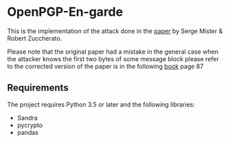 # OpenPGP-En-garde

This is the implementation of the attack done in the [paper](https://www.google.com/url?q=https://eprint.iacr.org/2005/033.pdf&sa=D&source=apps-viewer-frontend&ust=1687272087037043&usg=AOvVaw38aELof2Ja1qWcJcz144Jz&hl=en) by Serge Mister & Robert Zuccherato.

Please note that the original paper had a mistake in the general case when the attacker knows the first two bytes of some message block
please refer to the corrected version of the paper is in the following [book](https://link.springer.com/chapter/10.1007/11693383_4) page 87

## Requirements
The project requires Python 3.5 or later and the following libraries:

- Sandra 
- pycrypto
- pandas
